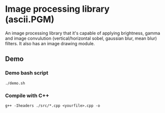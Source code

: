 # Image processing library (ascii.PGM)

An image processing library that it's capable of applying brightness, gamma and image convulution (vertical/horizontal sobel, gaussian blur, mean blur) filters. It also has an image drawing module.


## Demo

### Demo bash script
```
./demo.sh
```
### Compile with C++

```
g++ -Iheaders ./src/*.cpp <yourfile>.cpp -o
```